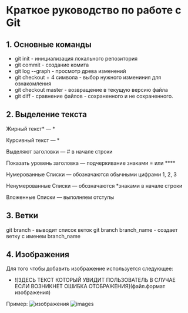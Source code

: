 
# Краткое руководство по работе с Git
## 1. Основные команды
* git init - инициализация локального репозитория
* git commit - создание комита 
* git log --graph - просмотр древа изменений 
* git checkout + 4 символа - выбор нужного измениния для ознакомления
* git checkout master - возвращение в текущую версию файла
* git diff - сравнение файлов - сохраненного и не сохраненного. 
## 2. Выделение текста 
Жирный текст* — *

Курсивный текст — *

Выделяют заголовки — # в начале строки

Показать уровень заголовка —
подчеркивание знаками = или ****

Нумерованные Списки — обозначаются
обычными цифрами 1, 2, 3

Ненумерованные Списки — обозначаются
*знаками в начале строки

Вложенные Списки — выполняем отступы

## 3. Ветки
git branch - выводит список веток
git branch branch_name - создает ветку с именем branch_name

## 4. Изображения

Для того чтобы добавить изображение используется следующее:
* ![ЗДЕСЬ ТЕКСТ КОТОРЫЙ УВИДИТ ПОЛЬЗОВАТЕЛЬ В СЛУЧАЕ ЕСЛИ ВОЗНИКНЕТ ОШИБКА ОТОБРАЖЕНИЯ](файл.формат изображения)

Пример:
![изображения](image.jpg)
![images](images.png)
